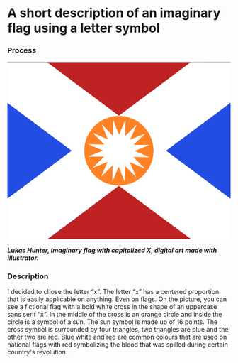 # A short description of an imaginary flag using a letter symbol

### Process

![Alt.text](uppercase-x-lhunter.png)

***Lukas Hunter, Imaginary flag with capitalized X, digital art made with illustrator.***

### Description

I decided to chose the letter “x”. The letter “x” has a centered proportion that is easily applicable on anything. Even on flags. On the picture, you can see a fictional flag with 
a bold white cross in the shape of an uppercase sans serif “x”. In the middle of the cross is an orange circle and inside the circle is a symbol of a sun. The sun symbol is made 
up of 16 points. The cross symbol is surrounded by four triangles, two triangles are blue and the other two are red. Blue white and red are common colours that are used on 
national flags with red symbolizing the blood that was spilled during certain country's revolution.
